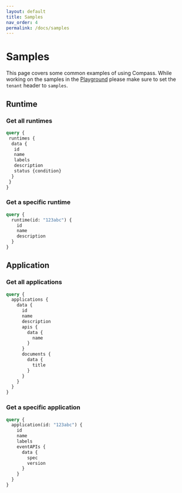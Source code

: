 ```yaml
---
layout: default
title: Samples
nav_order: 4
permalink: /docs/samples
---
```


# Samples

This page covers some common examples of using Compass. While working on the samples in the [Playground](https://director.compass.cluster.extend.cx.cloud.sap) please make sure to set the `tenant` header to `samples`.

## Runtime

### Get all runtimes

```graphql
query {
 runtimes {
  data {
   id
   name
   labels
   description
   status {condition}
  }
 }
}
```

### Get a specific runtime

```graphql
query {
  runtime(id: "123abc") {
    id
    name
    description
  }
}
```

## Application

### Get all applications

```graphql
query {
  applications {
    data {
      id
      name
      description
      apis {
        data {
          name
        }
      }
      documents {
        data {
          title
        }
      }
    }
  }
}
```

### Get a specific application

```graphql
query {
  application(id: "123abc") {
    id
    name
    labels
    eventAPIs {
      data {
        spec
        version
      }
    }
  }
}
```